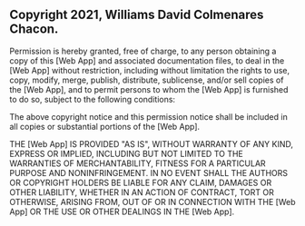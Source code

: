 ## Copyright 2021, Williams David Colmenares Chacon.

Permission is hereby granted, free of charge, to any person obtaining a copy of this [Web App] and associated documentation files, to deal in the [Web App] without restriction, including without limitation the rights to use, copy, modify, merge, publish, distribute, sublicense, and/or sell copies of the [Web App], and to permit persons to whom the [Web App] is furnished to do so, subject to the following conditions:

The above copyright notice and this permission notice shall be included in all copies or substantial portions of the [Web App].

THE [Web App] IS PROVIDED "AS IS", WITHOUT WARRANTY OF ANY KIND, EXPRESS OR IMPLIED, INCLUDING BUT NOT LIMITED TO THE WARRANTIES OF MERCHANTABILITY, FITNESS FOR A PARTICULAR PURPOSE AND NONINFRINGEMENT. IN NO EVENT SHALL THE AUTHORS OR COPYRIGHT HOLDERS BE LIABLE FOR ANY CLAIM, DAMAGES OR OTHER LIABILITY, WHETHER IN AN ACTION OF CONTRACT, TORT OR OTHERWISE, ARISING FROM, OUT OF OR IN CONNECTION WITH THE [Web App] OR THE USE OR OTHER DEALINGS IN THE [Web App].
